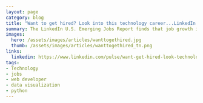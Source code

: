 ```yaml
---
layout: page
category: blog
title: "Want to get hired? Look into this technology career...LinkedIn Jobs Report finds"
summary: The LinkedIn U.S. Emerging Jobs Report finds that job growth in the next decade outstrips growth in the previous decade creating 11.5 million jobs, estimating that 65% of children entering primary school will hold jobs that don't yet exist.
images:
  hero: /assets/images/articles/wanttogethired.jpg
  thumb: /assets/images/articles/wanttogethired_tn.png
links:
  linkedin: https://www.linkedin.com/pulse/want-get-hired-look-technology-careerlinkedin-jobs-finds-villalobos/
tags:
- Technology
- jobs
- web developer
- data visualization
- python
---
```

